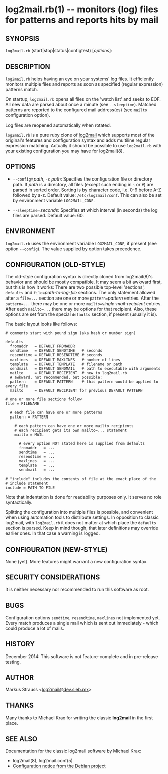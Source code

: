 log2mail.rb(1) -- monitors (log) files for patterns and reports hits by mail
============================================================================

## SYNOPSIS

`log2mail.rb` (start|stop|status|configtest) [<var>options</var>]:

## DESCRIPTION

`log2mail.rb` helps having an eye on your systems' log files.  It efficiently monitors multiple files and reports as soon as specified (regular expression) patterns match.

On startup, `log2mail.rb` opens all files on the 'watch list' and seeks to EOF.  All new data are parsed about once a minute (see `--sleeptime`). Matched patterns are reported to the configured mail address(es) (see `mailto` configuration option).

Log files are reopened automatically when rotated.

`log2mail.rb` is a pure ruby clone of [log2mail](https://packages.debian.org/squeeze/log2mail) which supports most of the original's features and configuration syntax and adds multiline regular expression matching.  Actually it should be possible to use `log2mail.rb` with your existing configuration you may have for log2mail(8).

## OPTIONS

  * `--config`=<var>path</var>, `-c` <var>path</var>:
    Specifies the configuration file or directory path.  If <var>path</var> is a directory, all files (except such ending in `~` or `#`) are parsed in sorted order. Sorting is by character code, i.e. 0-9 before A-Z followed by a-z.
    Default value: `/etc/log2mail/conf`.
    This can also be set by environment variable `LOG2MAIL_CONF`.

  * `--sleeptime`=<var>seconds</var>:
    Specifies at which interval (in seconds) the log files are parsed.  Default value: 60.

## ENVIRONMENT

`log2mail.rb` uses the environment variable `LOG2MAIL_CONF`, if present (see option `--config`).  The value supplied by option takes precedence.

## CONFIGURATION (OLD-STYLE)

The old-style configuration syntax is directly cloned from log2mail(8)'s behavior and should be mostly compatible.  It may seem a bit awkward first, but this is how it works:  There are two possible top-level 'sections', `defaults` and `file=`<var>path-to-log-file</var> sections. The only statement allowed after a `file=...` section are one or more `pattern=`<var>pattern</var> entries.  After the `pattern=...` there may be one or more `mailto=`<var>single-mail-recipient</var> entries.  After each `mailto=...` there may be options for that recipient.  Also, these options are set from the special `defaults` section, if present (usually it is).

The basic layout looks like follows:

    # comments start with pound sign (aka hash or number sign)

    defaults
      fromaddr   = DEFAULT FROMADDR
      sendtime   = DEFAULT SENDTIME   # seconds
      resendtime = DEFAULT RESENDTIME # seconds
      maxlines   = DEFAULT MAXLINES   # number of lines
      template   = DEFAULT TEMPLATE   # filename or path
      sendmail   = DEFAULT SENDMAIL   # path to executable with arguments
      mailto     = DEFAULT RECIPIENT  # new to log2mail.rb
      # awkward, not recommended, but possible:
      pattern    = DEFAULT PATTERN    # this pattern would be applied to every file
      mailto     = DEFAULT RECIPIENT for previous DEFAULT PATTERN

    # one or more file sections follow
    file = FILENAME

      # each file can have one or more patterns
      pattern = PATTERN

        # each pattern can have one or more mailto recipients
        # each recipient gets its own mailto=... statement
        mailto = MAIL

          # every option NOT stated here is supplied from defaults
          fromaddr   = ...
          sendtime   = ...
          resendtime = ...
          maxlines   = ...
          template   = ...
          sendmail   = ...

    # "include" includes the contents of file at the exact place of the
    # include statement
    include = PATH TO FILE

Note that indentation is done for readability purposes only.  It serves no role syntactically.

Splitting the configuration into multiple files is possible, and convenient when using automation tools to distribute settings.  In opposition to classic log2mail, with `log2mail.rb` it does not matter at which place the `defaults` section is parsed.  Keep in mind though, that later definitions may override earlier ones. In that case a warning is logged.

## CONFIGURATION (NEW-STYLE)

None (yet).  More features might warrant a new configuration syntax.

## SECURITY CONSIDERATIONS

It is neither necessary nor recommended to run this software as root.

## BUGS

Configuration options `sendtime`, `resendtime`, `maxlines` not implemented yet.  Every match produces a single mail which is sent out immediately - which could produce a lot of mails.

## HISTORY

December 2014:
This software is not feature-complete and in pre-release testing.

## AUTHOR

Markus Strauss <<log2mail@dev.sieb.mx>>

## THANKS

Many thanks to Michael Krax for writing the classic **log2mail** in the first place.

## SEE ALSO

Documentation for the classic log2mail software by Michael Krax:

  * log2mail(8), log2mail.conf(5)
  * [Configuration notice from the Debian project]( https://raw.githubusercontent.com/lordlamer/log2mail/e6beb36644ce74639cbc453e664a08ed15f138b9/Configuration)


[SYNOPSIS]: #SYNOPSIS "SYNOPSIS"
[DESCRIPTION]: #DESCRIPTION "DESCRIPTION"
[OPTIONS]: #OPTIONS "OPTIONS"
[ENVIRONMENT]: #ENVIRONMENT "ENVIRONMENT"
[SECURITY CONSIDERATIONS]: #SECURITY-CONSIDERATIONS "SECURITY CONSIDERATIONS"
[BUGS]: #BUGS "BUGS"
[HISTORY]: #HISTORY "HISTORY"
[AUTHOR]: #AUTHOR "AUTHOR"
[THANKS]: #THANKS "THANKS"
[SEE ALSO]: #SEE-ALSO "SEE ALSO"


[log2mail.rb(1)]: log2mail.1.html
